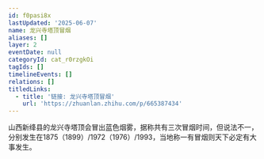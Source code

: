 ```yaml
---
id: f0pasi8x
lastUpdated: '2025-06-07'
name: 龙兴寺塔顶冒烟
aliases: []
layer: 2
eventDate: null
categoryId: cat_r0rzgkOi
tagIds: []
timelineEvents: []
relations: []
titledLinks:
  - title: '链接: 龙兴寺塔顶冒烟'
    url: 'https://zhuanlan.zhihu.com/p/665387434'
---
```

山西新绛县的龙兴寺塔顶会冒出蓝色烟雾，据称共有三次冒烟时间，但说法不一，分别发生在1875（1899）/1972（1976）/1993，当地称一有冒烟则天下必定有大事发生。

